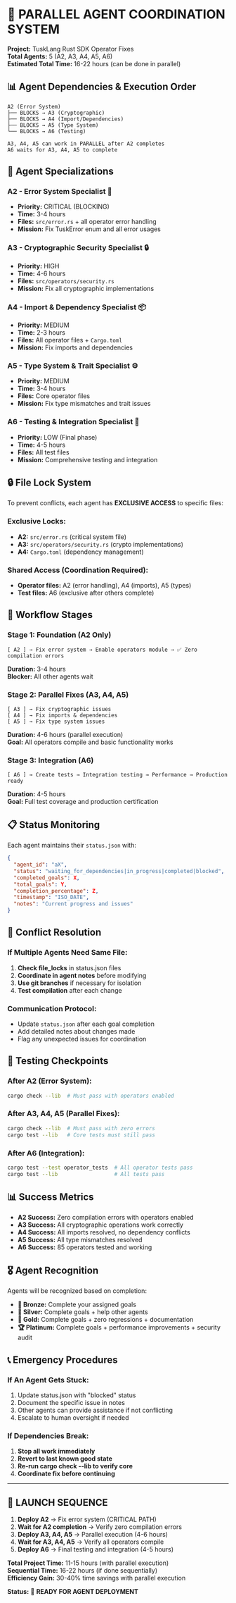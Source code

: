 # 🚀 **PARALLEL AGENT COORDINATION SYSTEM**

**Project:** TuskLang Rust SDK Operator Fixes  
**Total Agents:** 5 (A2, A3, A4, A5, A6)  
**Estimated Total Time:** 16-22 hours (can be done in parallel)  

## 📊 **Agent Dependencies & Execution Order**

```
A2 (Error System) 
├── BLOCKS → A3 (Cryptographic)
├── BLOCKS → A4 (Import/Dependencies) 
├── BLOCKS → A5 (Type System)
└── BLOCKS → A6 (Testing)

A3, A4, A5 can work in PARALLEL after A2 completes
A6 waits for A3, A4, A5 to complete
```

## 🎯 **Agent Specializations**

### **A2 - Error System Specialist** 🚨
- **Priority:** CRITICAL (BLOCKING)
- **Time:** 3-4 hours
- **Files:** `src/error.rs` + all operator error handling
- **Mission:** Fix TuskError enum and all error usages

### **A3 - Cryptographic Security Specialist** 🔒  
- **Priority:** HIGH
- **Time:** 4-6 hours
- **Files:** `src/operators/security.rs`
- **Mission:** Fix all cryptographic implementations

### **A4 - Import & Dependency Specialist** 📦
- **Priority:** MEDIUM  
- **Time:** 2-3 hours
- **Files:** All operator files + `Cargo.toml`
- **Mission:** Fix imports and dependencies

### **A5 - Type System & Trait Specialist** ⚙️
- **Priority:** MEDIUM
- **Time:** 3-4 hours  
- **Files:** Core operator files
- **Mission:** Fix type mismatches and trait issues

### **A6 - Testing & Integration Specialist** 🧪
- **Priority:** LOW (Final phase)
- **Time:** 4-5 hours
- **Files:** All test files
- **Mission:** Comprehensive testing and integration

## 🔒 **File Lock System**

To prevent conflicts, each agent has **EXCLUSIVE ACCESS** to specific files:

### **Exclusive Locks:**
- **A2:** `src/error.rs` (critical system file)
- **A3:** `src/operators/security.rs` (crypto implementations)
- **A4:** `Cargo.toml` (dependency management)

### **Shared Access (Coordination Required):**
- **Operator files:** A2 (error handling), A4 (imports), A5 (types)
- **Test files:** A6 (exclusive after others complete)

## 🔄 **Workflow Stages**

### **Stage 1: Foundation (A2 Only)**
```
[ A2 ] → Fix error system → Enable operators module → ✅ Zero compilation errors
```
**Duration:** 3-4 hours  
**Blocker:** All other agents wait

### **Stage 2: Parallel Fixes (A3, A4, A5)**
```
[ A3 ] → Fix cryptographic issues
[ A4 ] → Fix imports & dependencies  
[ A5 ] → Fix type system issues
```
**Duration:** 4-6 hours (parallel execution)  
**Goal:** All operators compile and basic functionality works

### **Stage 3: Integration (A6)**
```
[ A6 ] → Create tests → Integration testing → Performance → Production ready
```
**Duration:** 4-5 hours  
**Goal:** Full test coverage and production certification

## 📋 **Status Monitoring**

Each agent maintains their `status.json` with:

```json
{
  "agent_id": "aX",
  "status": "waiting_for_dependencies|in_progress|completed|blocked",
  "completed_goals": X,
  "total_goals": Y,
  "completion_percentage": Z,
  "timestamp": "ISO_DATE",
  "notes": "Current progress and issues"
}
```

## 🚨 **Conflict Resolution**

### **If Multiple Agents Need Same File:**
1. **Check file_locks** in status.json files
2. **Coordinate in agent notes** before modifying
3. **Use git branches** if necessary for isolation
4. **Test compilation** after each change

### **Communication Protocol:**
- Update `status.json` after each goal completion
- Add detailed notes about changes made
- Flag any unexpected issues for coordination

## 🧪 **Testing Checkpoints**

### **After A2 (Error System):**
```bash
cargo check --lib  # Must pass with operators enabled
```

### **After A3, A4, A5 (Parallel Fixes):**
```bash
cargo check --lib  # Must pass with zero errors
cargo test --lib   # Core tests must still pass
```

### **After A6 (Integration):**
```bash
cargo test --test operator_tests  # All operator tests pass
cargo test --lib                  # All tests pass
```

## 📊 **Success Metrics**

- **A2 Success:** Zero compilation errors with operators enabled
- **A3 Success:** All cryptographic operations work correctly  
- **A4 Success:** All imports resolved, no dependency conflicts
- **A5 Success:** All type mismatches resolved
- **A6 Success:** 85 operators tested and working

## 🎖️ **Agent Recognition**

Agents will be recognized based on completion:

- **🥉 Bronze:** Complete your assigned goals
- **🥈 Silver:** Complete goals + help other agents  
- **🥇 Gold:** Complete goals + zero regressions + documentation
- **🏆 Platinum:** Complete goals + performance improvements + security audit

## 📞 **Emergency Procedures**

### **If An Agent Gets Stuck:**
1. Update status.json with "blocked" status
2. Document the specific issue in notes
3. Other agents can provide assistance if not conflicting
4. Escalate to human oversight if needed

### **If Dependencies Break:**
1. **Stop all work immediately**
2. **Revert to last known good state**
3. **Re-run cargo check --lib to verify core**
4. **Coordinate fix before continuing**

---

## 🚀 **LAUNCH SEQUENCE**

1. **Deploy A2** → Fix error system (CRITICAL PATH)
2. **Wait for A2 completion** → Verify zero compilation errors
3. **Deploy A3, A4, A5** → Parallel execution (4-6 hours)
4. **Wait for A3, A4, A5** → Verify all operators compile
5. **Deploy A6** → Final testing and integration (4-5 hours)

**Total Project Time:** 11-15 hours (with parallel execution)  
**Sequential Time:** 16-22 hours (if done sequentially)  
**Efficiency Gain:** 30-40% time savings with parallel execution

**Status:** 🚀 **READY FOR AGENT DEPLOYMENT** 